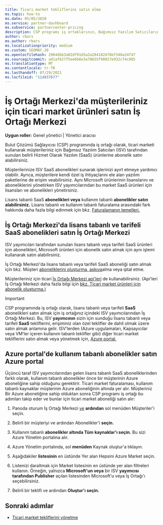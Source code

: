 ```yaml
---
title: Ticari market tekliflerini satın alma
ms.topic: how-to
ms.date: 05/05/2020
ms.service: partner-dashboard
ms.subservice: partnercenter-pricing
description: CSP programı iş ortaklarının, Bağımsız Yazılım Satıcılarından (ISV) saaS tekliflerini satın almak için İş Ortağı Merkezi marketi nasıl kullanabileceğini öğrenin.
author: rbars
ms.author: rbars
ms.localizationpriority: medium
ms.custom: SEOMAY.20
ms.openlocfilehash: 2984dbb3a02df91d5a2a284182476bf348a24f47
ms.sourcegitcommit: ad1af627f5ee6b6e3a70655f90927e932cf4c985
ms.translationtype: MT
ms.contentlocale: tr-TR
ms.lasthandoff: 07/29/2021
ms.locfileid: "114837677"
---
```

# <a name="purchase-commercial-marketplace-products-for-your-customers-in-partner-center"></a>İş Ortağı Merkezi'da müşterileriniz için ticari market ürünleri satın İş Ortağı Merkezi


**Uygun roller:** Genel yönetici | Yönetici aracısı

Bulut Çözümü Sağlayıcısı (CSP) programında iş ortağı olarak, ticari marketi kullanarak müşterileriniz için Bağımsız Yazılım Satıcıları (ISV) tarafından sunulan belirli Hizmet Olarak Yazılım (SaaS) ürünlerine abonelik satın alabilirsiniz.

Müşterilerinize ISV SaaS abonelikleri sunarak işlerinizi ayırt etmeye yardımcı olabilir. Ayrıca, müşterilere kendi özel iş ihtiyaçlarını ele alan yazılım paketlerine de erişim veabilirsiniz. Aynı Microsoft ürünlerinin lisanslarını ve aboneliklerini yönetirken ISV yayımcılarından bu market SaaS ürünleri için lisansları ve abonelikleri yönetirsiniz.

Lisans tabanlı SaaS **abonelikleri veya** kullanım tabanlı **abonelikler satın alabilirsiniz.** Lisans tabanlı ve kullanım tabanlı faturalama arasındaki fark hakkında daha fazla bilgi edinmek için bkz. [Faturalamanın temelleri.](billing-basics.md)

## <a name="purchase-license-based-and-metered-saas-subscriptions-in-partner-center"></a>İş Ortağı Merkezi'da lisans tabanlı ve tarifeli SaaS abonelikleri satın İş Ortağı Merkezi

ISV yayımcıları tarafından sunulan lisans tabanlı veya tarifeli SaaS ürünleri için abonelikleri, Microsoft ürünleri için abonelik satın almak için aynı işlemi kullanarak satın alabilirsiniz.

İş Ortağı Merkezi'da lisans tabanlı veya tarifeli SaaS aboneliği satın almak için bkz. Müşteri [aboneliklerini oluşturma, askıya](create-a-new-subscription.md#create-a-new-subscription)alma veya iptal etme.

Müşterileriniz için ticari [İş Ortağı Merkezi api'leri](/partner-center/develop/) de kullanabilirsiniz. (Api'leri İş Ortağı Merkezi daha fazla bilgi için [bkz. Ticari market ürünleri için abonelik oluşturma.)](/partner-center/develop/create-subscription-azure-marketplace-products)

>[!IMPORTANT]
> CSP programında iş ortağı olarak,  lisans tabanlı veya tarifeli **SaaS** abonelikleri satın almak için iş ortağınız içindeki ISV yayımcılarından İş Ortağı Merkezi. Bu, ISV **yayımcının** sizin için sunduğu lisans tabanlı veya tarifeli **SaaS** tekliflerini, erişiminiz olan özel teklifler de dahil olmak üzere satın almak anlamına gelir. [](csp-commercial-marketplace-discover.md#learn-about-marketplace-exclusive-offers) ISV'lerden (Azure uygulamaları, Kapsayıcılar veya VM'ler içeren kullanım tabanlı teklifler gibi) diğer ticari market tekliflerini satın almak veya yönetmek için, [Azure portal.](https://portal.azure.com/)

## <a name="purchase-usage-based-subscriptions-in-the-azure-portal"></a>Azure portal'de kullanım tabanlı abonelikler satın Azure portal

Üçüncü taraf ISV yayımcılarından gelen lisans tabanlı SaaS aboneliklerinden farklı olarak, kullanım tabanlı abonelikler önce bir müşterinin Azure aboneliğine sahip olduğunu gerektirir. Ticari market faturalaması, kullanım tabanlı kaynaklar müşterinin Azure aboneliğinin altında yer alır. Müşteriniz Bir Azure aboneliğine sahip olduktan sonra CSP programı iş ortağı bu adımları takip eder ve bunlar için ticari market aboneliği satın alır:

1. Panoda oturum İş Ortağı Merkezi [ve](https://partner.microsoft.com/dashboard) **ardından** sol menüden Müşteriler'i seçin.

2. Belirli bir müşteriyi ve ardından Abonelikler'i **seçin.**  

3. Kullanım tabanlı **abonelikler altında Tüm** **kaynaklar'ı seçin.** Bu sizi Azure Yönetim portalına alır.

4. Azure Yönetim portalında, sol **menüden** Kaynak oluştur'a tıklayın.

5. Aşağıdakiler **listesinin** en üstünde Yer alan Hepsini Azure Market seçin.

6. Listenizi daraltmak için Market listesinin en üstünde yer alan filtreleri kullanın. Örneğin, yalnızca **Microsoft'un veya** bir ISV **yayımcısı tarafından Publisher** açılan listesinden Microsoft'u veya İş Ortağı'ı seçebilirsiniz. 

7. Belirli bir teklifi ve ardından **Oluştur'ı seçin.**

## <a name="next-steps"></a>Sonraki adımlar

- [Ticari market tekliflerini yönetme](csp-commercial-marketplace-purchase.md)